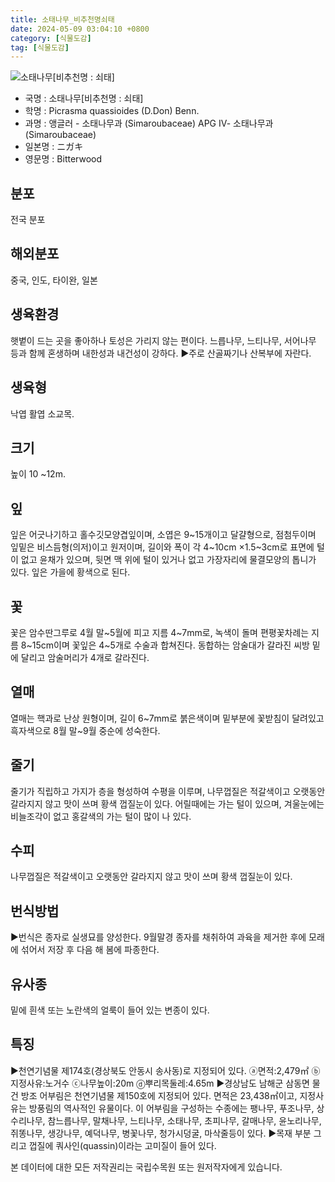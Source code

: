 ```yaml
---
title: 소태나무_비추천명쇠태
date: 2024-05-09 03:04:10 +0800
category: [식물도감]
tag: [식물도감]
---
```




![소태나무[비추천명 : 쇠태]](/fileUpload/plants/basic/Simaroubaceae/Picrasma/16962/1_th2.JPG)
- 국명 : 소태나무[비추천명 : 쇠태]
- 학명 : Picrasma quassioides (D.Don) Benn.
- 과명 : 앵글러 - 소태나무과 (Simaroubaceae) APG Ⅳ- 소태나무과 (Simaroubaceae)
- 일본명 : ニガキ
- 영문명 : Bitterwood


## 분포
전국 분포
## 해외분포
중국, 인도, 타이완, 일본
## 생육환경
햇볕이 드는 곳을 좋아하나 토성은 가리지 않는 편이다. 느릅나무, 느티나무, 서어나무 등과 함께 혼생하며 내한성과 내건성이 강하다.▶주로 산골짜기나 산복부에 자란다.
## 생육형
낙엽 활엽 소교목.
## 크기
높이 10 ~12m.
## 잎
잎은 어긋나기하고 홀수깃모양겹잎이며, 소엽은 9~15개이고 달걀형으로, 점첨두이며 잎밑은 비스듬형(의저)이고 원저이며, 길이와 폭이 각 4~10cm ×1.5~3cm로 표면에 털이 없고 윤채가 있으며, 뒷면 맥 위에 털이 있거나 없고 가장자리에 물결모양의 톱니가 있다.  잎은 가을에 황색으로 된다.
## 꽃
꽃은 암수딴그루로 4월 말~5월에 피고 지름 4~7mm로, 녹색이 돌며 편평꽃차례는 지름 8~15cm이며 꽃잎은 4~5개로 수술과 합쳐진다. 동합하는 암술대가 갈라진 씨방 밑에 달리고 암술머리가 4개로 갈라진다.
## 열매
열매는 핵과로 난상 원형이며, 길이 6~7mm로 붉은색이며 밑부분에 꽃받침이 달려있고 흑자색으로 8월 말~9월 중순에 성숙한다.
## 줄기
줄기가 직립하고 가지가 층을 형성하여 수평을 이루며, 나무껍질은 적갈색이고 오랫동안 갈라지지 않고 맛이 쓰며 황색 껍질눈이 있다. 어릴때에는 가는 털이 있으며, 겨울눈에는 비늘조각이 없고 홍갈색의 가는 털이 많이 나 있다.
## 수피
나무껍질은 적갈색이고 오랫동안 갈라지지 않고 맛이 쓰며 황색 껍질눈이 있다.
## 번식방법
▶번식은 종자로 실생묘를 양성한다. 9월말경 종자를 채취하여 과육을 제거한 후에 모래에 섞어서 저장 후 다음 해 봄에 파종한다.
## 유사종
밑에 흰색 또는 노란색의 얼룩이 들어 있는 변종이 있다.
## 특징
▶천연기념물 제174호(경상북도 안동시 송사동)로 지정되어 있다. ⓐ면적:2,479㎡ ⓑ지정사유:노거수 ⓒ나무높이:20m ⓓ뿌리목둘레:4.65m ▶경상남도 남해군 삼동면 물건 방조 어부림은 천연기념물 제150호에 지정되어 있다.  면적은 23,438㎡이고, 지정사유는 방풍림의 역사적인 유물이다. 이 어부림을 구성하는 수종에는 팽나무, 푸조나무, 상수리나무, 참느릅나무, 말채나무, 느티나무, 소태나무, 초피나무, 갈매나무, 윤노리나무, 쥐똥나무, 생강나무, 예덕나무, 병꽃나무, 청가시덩굴, 마삭줄등이 있다.▶목재 부분 그리고 껍질에 쿼사인(quassin)이라는 고미질이 들어 있다.






본 데이터에 대한 모든 저작권리는 국립수목원 또는 원저작자에게 있습니다.
